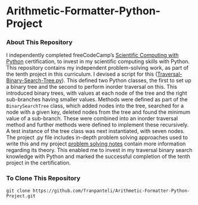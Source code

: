 # Arithmetic-Formatter-Python-Project
### About This Repository
I independently completed freeCodeCamp’s [Scientific Computing with Python](https://www.freecodecamp.org/learn/scientific-computing-with-python/) certification, to invest in my scientific computing skills with Python. This repository contains my independent problem-solving work, as part of the tenth project in this curriculum. I devised a script for this ([Traversal-Binary-Search-Tree.py](https://github.com/franpanteli/Traversal-Binary-Search-Tree-Python-Project/blob/main/Traversal-Binary-Search-Tree.py)). This defined two Python classes, the first to set up a binary tree and the second to perform inorder traversal on this. This introduced binary trees, with values at each node of the tree and the right sub-branches having smaller values. Methods were defined as part of the `BinarySearchTree` class, which added nodes into the tree, searched for a node with a given key, deleted nodes from the tree and found the minimum value of a sub-branch. These were combined into an inorder traversal method and further methods were defined to implement these recursively. A test instance of the tree class was next instantiated, with seven nodes. The project .py file includes in-depth problem solving approaches used to write this and my project [problem solving notes](https://github.com/franpanteli/Traversal-Binary-Search-Tree-Python-Project/blob/main/Traversal%20Binary%20Search%20Tree%20Problem%20Solving%20Thought%20Process%20Notes.txt) contain more information regarding its theory. This enabled me to invest in my traversal binary search knowledge with Python and marked the successful completion of the tenth project in the certification.

### To Clone This Repository
```
git clone https://github.com/franpanteli/Arithmetic-Formatter-Python-Project.git 
```
